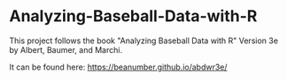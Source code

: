 # Analyzing-Baseball-Data-with-R

This project follows the book "Analyzing Baseball Data with R" Version 3e
by Albert, Baumer, and Marchi.

It can be found here: https://beanumber.github.io/abdwr3e/